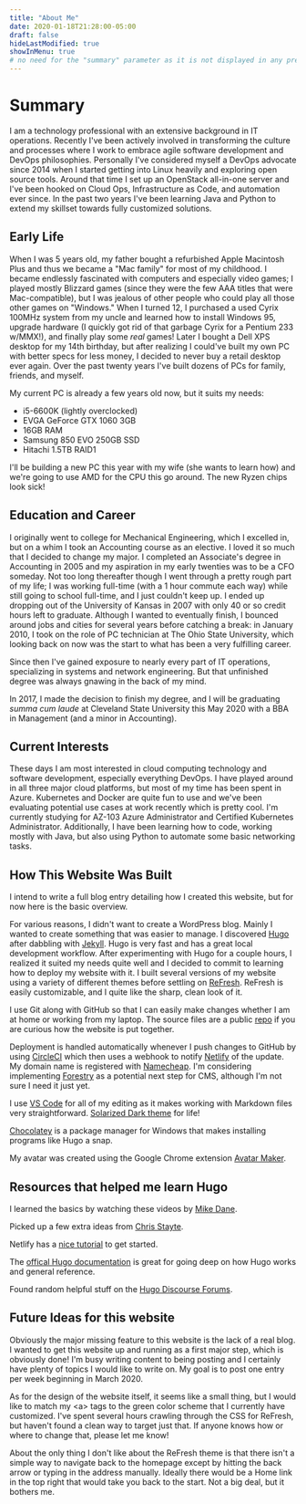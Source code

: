 ```yaml
---
title: "About Me"
date: 2020-01-18T21:28:00-05:00
draft: false
hideLastModified: true
showInMenu: true
# no need for the "summary" parameter as it is not displayed in any previews
---
```


# Summary

I am a technology professional with an extensive background in IT operations. Recently I've been actively involved in transforming the culture and processes where I work to embrace agile software development and DevOps philosophies. Personally I've considered myself a DevOps advocate since 2014 when I started getting into Linux heavily and exploring open source tools. Around that time I set up an OpenStack all-in-one server and I've been hooked on Cloud Ops, Infrastructure as Code, and automation ever since. In the past two years I've been learning Java and Python to extend my skillset towards fully customized solutions.

## Early Life

When I was 5 years old, my father bought a refurbished Apple Macintosh Plus and thus we became a "Mac family" for most of my childhood. I became endlessly fascinated with computers and especially video games; I played mostly Blizzard games (since they were the few AAA titles that were Mac-compatible), but I was jealous of other people who could play all those other games on "Windows." When I turned 12, I purchased a used Cyrix 100MHz system from my uncle and learned how to install Windows 95, upgrade hardware (I quickly got rid of that garbage Cyrix for a Pentium 233 w/MMX!), and finally play some _real_ games! Later I bought a Dell XPS desktop for my 14th birthday, but after realizing I could've built my own PC with better specs for less money, I decided to never buy a retail desktop ever again. Over the past twenty years I've built dozens of PCs for family, friends, and myself.

My current PC is already a few years old now, but it suits my needs:

* i5-6600K (lightly overclocked)
* EVGA GeForce GTX 1060 3GB
* 16GB RAM
* Samsung 850 EVO 250GB SSD
* Hitachi 1.5TB RAID1

I'll be building a new PC this year with my wife (she wants to learn how) and we're going to use AMD for the CPU this go around. The new Ryzen chips look sick!

## Education and Career

I originally went to college for Mechanical Engineering, which I excelled in, but on a whim I took an Accounting course as an elective. I loved it so much that I decided to change my major. I completed an Associate's degree in Accounting in 2005 and my aspiration in my early twenties was to be a CFO someday. Not too long thereafter though I went through a pretty rough part of my life; I was working full-time (with a 1 hour commute each way) while still going to school full-time, and I just couldn't keep up. I ended up dropping out of the University of Kansas in 2007 with only 40 or so credit hours left to graduate. Although I wanted to eventually finish, I bounced around jobs and cities for several years before catching a break: in January 2010, I took on the role of PC technician at The Ohio State University, which looking back on now was the start to what has been a very fulfilling career.

Since then I've gained exposure to nearly every part of IT operations, specializing in systems and network engineering. But that unfinished degree was always gnawing in the back of my mind.

In 2017, I made the decision to finish my degree, and I will be graduating _summa cum laude_ at Cleveland State University this May 2020 with a BBA in Management (and a minor in Accounting).

## Current Interests

These days I am most interested in cloud computing technology and software development, especially everything DevOps. I have played around in all three major cloud platforms, but most of my time has been spent in Azure. Kubernetes and Docker are quite fun to use and we've been evaluating potential use cases at work recently which is pretty cool. I'm currently studying for AZ-103 Azure Administrator and Certified Kubernetes Administrator. Additionally, I have been learning how to code, working mostly with Java, but also using Python to automate some basic networking tasks.

## How This Website Was Built

I intend to write a full blog entry detailing how I created this website, but for now here is the basic overview. 

For various reasons, I didn't want to create a WordPress blog. Mainly I wanted to create something that was easier to manage. I discovered [Hugo](https://gohugo.io/) after dabbling with [Jekyll](https://jekyllrb.com/). Hugo is very fast and has a great local development workflow. After experimenting with Hugo for a couple hours, I realized it suited my needs quite well and I decided to commit to learning how to deploy my website with it. I built several versions of my website using a variety of different themes before settling on [ReFresh](https://themes.gohugo.io/hugo-refresh/). ReFresh is easily customizable, and I quite like the sharp, clean look of it.

I use Git along with GitHub so that I can easily make changes whether I am at home or working from my laptop. The source files are a public [repo](https://github.com/grossmeyer/glennmeyer.dev) if you are curious how the website is put together.

Deployment is handled automatically whenever I push changes to GitHub by using [CircleCI](https://circleci.com/) which then uses a webhook to notify [Netlify](https://www.netlify.com/) of the update. My domain name is registered with [Namecheap](https://www.namecheap.com/). I'm considering implementing [Forestry](https://forestry.io) as a potential next step for CMS, although I'm not sure I need it just yet.

I use [VS Code](https://code.visualstudio.com/) for all of my editing as it makes working with Markdown files very straightforward. [Solarized Dark theme](https://ethanschoonover.com/solarized/) for life!

[Chocolatey](https://chocolatey.org/) is a package manager for Windows that makes installing programs like Hugo a snap.

My avatar was created using the Google Chrome extension [Avatar Maker](https://chrome.google.com/webstore/detail/avatar-maker/ofknlbikfofijlcjkfcihomkedmchfbn?hl=en-US).

## Resources that helped me learn Hugo

I learned the basics by watching these videos by [Mike Dane](https://www.youtube.com/playlist?list=PLLAZ4kZ9dFpOnyRlyS-liKL5ReHDcj4G3).

Picked up a few extra ideas from [Chris Stayte](https://www.youtube.com/watch?v=c7vpcqA6SEQ).

Netlify has a [nice tutorial](https://learn.netlify.com/en/basics/) to get started.

The [offical Hugo documentation](https://gohugo.io/documentation/) is great for going deep on how Hugo works and general reference.

Found random helpful stuff on the [Hugo Discourse Forums](https://discourse.gohugo.io/).

## Future Ideas for this website

Obviously the major missing feature to this website is the lack of a real blog. I wanted to get this website up and running as a first major step, which is obviously done! I'm busy writing content to being posting and I certainly have plenty of topics I would like to write on. My goal is to post one entry per week beginning in March 2020.

As for the design of the website itself, it seems like a small thing, but I would like to match my \<a> tags to the green color scheme that I currently have customized. I've spent several hours crawling through the CSS for ReFresh, but haven't found a clean way to target just that. If anyone knows how or where to change that, please let me know!

About the only thing I don't like about the ReFresh theme is that there isn't a simple way to navigate back to the homepage except by hitting the back arrow or typing in the address manually. Ideally there would be a Home link in the top right that would take you back to the start. Not a big deal, but it bothers me.


